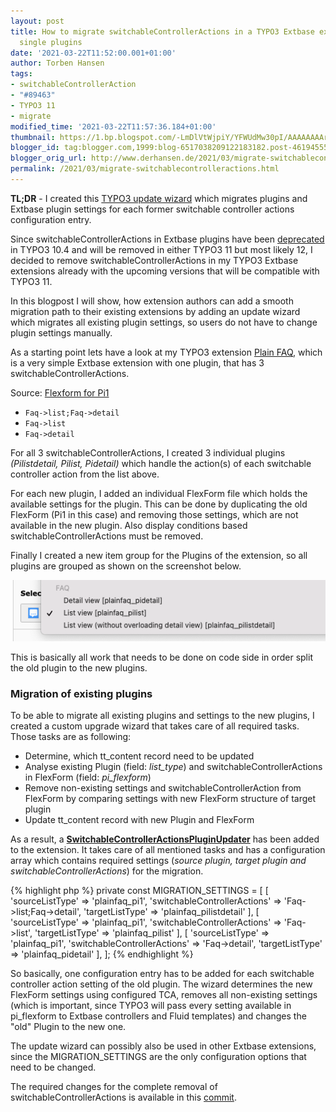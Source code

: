 ```yaml
---
layout: post
title: How to migrate switchableControllerActions in a TYPO3 Extbase extension to
  single plugins
date: '2021-03-22T11:52:00.001+01:00'
author: Torben Hansen
tags:
- switchableControllerAction
- "#89463"
- TYPO3 11
- migrate
modified_time: '2021-03-22T11:57:36.184+01:00'
thumbnail: https://1.bp.blogspot.com/-LmDlVtWjpiY/YFWUdMw30pI/AAAAAAAAraA/BtCskzqYxycTUoiNbEDgtktJtl9wvARpQCLcBGAsYHQ/s72-c/Bildschirmfoto%2B2021-03-20%2Bum%2B07.21.17.png
blogger_id: tag:blogger.com,1999:blog-6517038209122183182.post-4619455578044088027
blogger_orig_url: http://www.derhansen.de/2021/03/migrate-switchablecontrolleractions.html
permalink: /2021/03/migrate-switchablecontrolleractions.html
---
```


**TL;DR** \- I created this [TYPO3 update wizard](https://gist.github.com/derhansen/4524495ccfef9335c96d6d535bad7324)
which migrates plugins and Extbase plugin settings for each former switchable controller actions configuration entry.

Since switchableControllerActions in Extbase plugins have
been [deprecated](https://docs.typo3.org/c/typo3/cms-core/master/en-us/Changelog/10.3/Deprecation-89463-SwitchableControllerActions.html)
in TYPO3 10.4 and will be removed in either TYPO3 11 but most likely 12, I decided to remove switchableControllerActions
in my TYPO3 Extbase extensions already with the upcoming versions that will be compatible with TYPO3 11.

In this blogpost I will show, how extension authors can add a smooth migration path to their existing extensions by
adding an update wizard which migrates all existing plugin settings, so users do not have to change plugin settings
manually.

As a starting point lets have a look at my TYPO3
extension [Plain FAQ](https://extensions.typo3.org/extension/plain_faq/), which is a very simple Extbase extension with
one plugin, that has 3 switchableControllerActions.

Source: [Flexform for Pi1](https://github.com/derhansen/plain_faq/blob/2.x/Configuration/FlexForms/Pi1.xml#L15)

*   `Faq->list;Faq->detail`
*   `Faq->list`
*   `Faq->detail`

For all 3 switchableControllerActions, I created 3 individual plugins _(Pilistdetail, Pilist, Pidetail)_ which handle
the action(s) of each switchable controller action from the list above.

For each new plugin, I added an individual FlexForm file which holds the available settings for the plugin. This can be
done by duplicating the old FlexForm (Pi1 in this case) and removing those settings, which are not available in the new
plugin. Also display conditions based switchableControllerActions must be removed.

Finally I created a new item group for the Plugins of the extension, so all plugins are grouped as shown on the
screenshot below.

![](/assets/images/2021-03-22/image1.png)

This is basically all work that needs to be done on code side in order split the old plugin to the new plugins.

### Migration of existing plugins

To be able to migrate all existing plugins and settings to the new plugins, I created a custom upgrade wizard that takes
care of all required tasks. Those tasks are as following:

* Determine, which tt\_content record need to be updated
* Analyse existing Plugin (field: _list\_type_) and switchableControllerActions in FlexForm (field: _pi\_flexform_)
* Remove non-existing settings and switchableControllerAction from FlexForm by comparing settings with new FlexForm
  structure of target plugin
* Update tt\_content record with new Plugin and FlexForm

As a result,
a **[SwitchableControllerActionsPluginUpdater](https://gist.github.com/derhansen/4524495ccfef9335c96d6d535bad7324)** has
been added to the extension. It takes care of all mentioned tasks and has a configuration array which contains required
settings (_source plugin, target plugin and switchableControllerActions_) for the migration.

{% highlight php %}
private const MIGRATION_SETTINGS = [
    [
        'sourceListType' => 'plainfaq_pi1',
        'switchableControllerActions' => 'Faq->list;Faq->detail',
        'targetListType' => 'plainfaq_pilistdetail'
    ],
    [
        'sourceListType' => 'plainfaq_pi1',
        'switchableControllerActions' => 'Faq->list',
        'targetListType' => 'plainfaq_pilist'
    ],
    [
        'sourceListType' => 'plainfaq_pi1',
        'switchableControllerActions' => 'Faq->detail',
        'targetListType' => 'plainfaq_pidetail'
    ],
];
{% endhighlight %}

So basically, one configuration entry has to be added for each switchable controller action setting of the old plugin.
The wizard determines the new FlexForm settings using configured TCA, removes all non-existing settings (which is
important, since TYPO3 will pass every setting available in pi\_flexform to Extbase controllers and Fluid templates) and
changes the "old" Plugin to the new one.

The update wizard can possibly also be used in other Extbase extensions, since the MIGRATION\_SETTINGS are the only
configuration options that need to be changed.

The required changes for the complete removal of switchableControllerActions is available in
this [commit](https://github.com/derhansen/plain_faq/commit/87acf8f61133383165d5a02881b227f4de43997d).